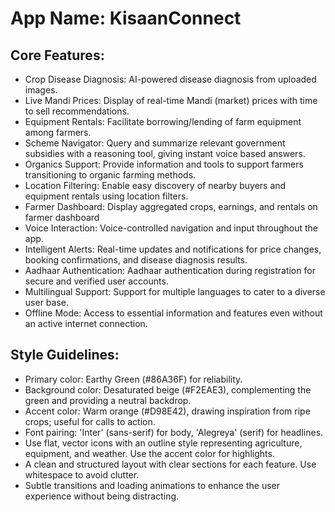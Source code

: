 # **App Name**: KisaanConnect

## Core Features:

- Crop Disease Diagnosis: AI-powered disease diagnosis from uploaded images.
- Live Mandi Prices: Display of real-time Mandi (market) prices with time to sell recommendations.
- Equipment Rentals: Facilitate borrowing/lending of farm equipment among farmers.
- Scheme Navigator: Query and summarize relevant government subsidies with a reasoning tool, giving instant voice based answers.
- Organics Support: Provide information and tools to support farmers transitioning to organic farming methods.
- Location Filtering: Enable easy discovery of nearby buyers and equipment rentals using location filters.
- Farmer Dashboard: Display aggregated crops, earnings, and rentals on farmer dashboard
- Voice Interaction: Voice-controlled navigation and input throughout the app.
- Intelligent Alerts: Real-time updates and notifications for price changes, booking confirmations, and disease diagnosis results.
- Aadhaar Authentication: Aadhaar authentication during registration for secure and verified user accounts.
- Multilingual Support: Support for multiple languages to cater to a diverse user base.
- Offline Mode: Access to essential information and features even without an active internet connection.

## Style Guidelines:

- Primary color: Earthy Green (#86A36F) for reliability.
- Background color: Desaturated beige (#F2EAE3), complementing the green and providing a neutral backdrop.
- Accent color: Warm orange (#D98E42), drawing inspiration from ripe crops; useful for calls to action.
- Font pairing: 'Inter' (sans-serif) for body, 'Alegreya' (serif) for headlines.
- Use flat, vector icons with an outline style representing agriculture, equipment, and weather. Use the accent color for highlights.
- A clean and structured layout with clear sections for each feature. Use whitespace to avoid clutter.
- Subtle transitions and loading animations to enhance the user experience without being distracting.